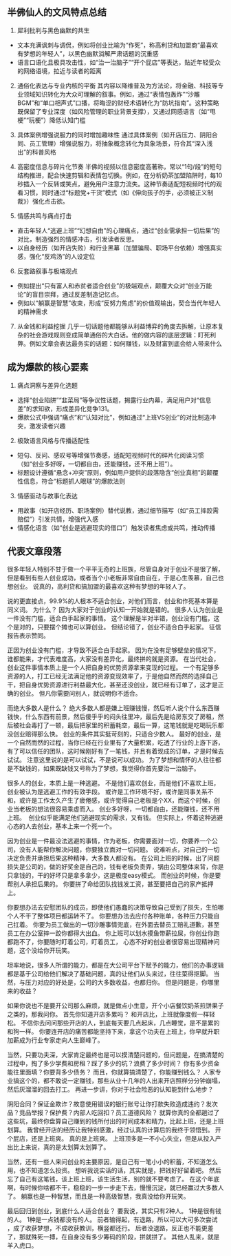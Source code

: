 ## 半佛仙人的文风特点总结
1. 犀利批判与黑色幽默的共生
- 文本充满讽刺与调侃，例如将创业比喻为“作死”，称高利贷和加盟商“最喜欢有梦想的年轻人”，以黑色幽默消解严肃话题的沉重感
- 语言口语化且极具攻击性，如“治一治脑子”“开个屁店”等表达，贴近年轻受众的网络语境，拉近与读者的距离

2. 通俗化表达与专业内核的平衡
其内容以降维普及为方法论，将金融、科技等专业领域知识转化为大众可理解的叙事。例如，通过“表情包轰炸”“沙雕BGM”和“单口相声式”口播，将晦涩的财经术语转化为“防坑指南”。这种策略既保留了专业深度（如风险管理的职业背景支撑），又通过网感语言（如“甩梗”“玩梗”）降低认知门槛

3. 具体案例增强说服力的同时增加趣味性
通过具体案例（如开店压力、阴阳合同、员工管理）增强说服力，将抽象概念转化为具象场景，符合其“深入浅出”的科普风格

4. 高密度信息与碎片化节奏
半佛的视频以信息密度高著称，常以“1句/段”的短句结构推进，配合快速剪辑和表情包切换。例如，在分析奶茶加盟陷阱时，每10秒插入一个反转或笑点，避免用户注意力流失。这种节奏适配短视频时代的观看习惯，同时通过“标题党+干货”模式（如《伸向孩子的手，必须被正义制裁》）强化点击欲。

5. 情感共鸣与痛点打击
- 直击年轻人“逃避上班”“幻想自由”的心理痛点，通过“创业需承担一切后果”的对比，制造强烈的情感冲击，引发读者反思。
- 以自身经历（如开店失败）和行业黑幕（加盟骗局、职场平台依赖）增强真实感，强化“反鸡汤”的人设定位

6. 反套路叙事与极端观点
- 例如提出“只有富人和赤贫者适合创业”的极端观点，颠覆大众对“创业万能论”的盲目崇拜，通过反差制造记忆点。
- 例如以“躺赢是智慧”收束，形成“反努力焦虑”的价值观输出，契合当代年轻人的精神需求

7. 从金钱和利益挖掘
几乎一切话题他都能够从利益博弈的角度去拆解，让原本复杂的社会游戏规则变成简单通俗的大白话。他的做内容的底层逻辑：盯死利弊。例如文章会表达最务实的话题：如何赚钱，以及财富到底会给人带来什么


## 成为爆款的核心要素
1. 痛点洞察与差异化选题
- 选择“创业陷阱”“韭菜局”等争议性话题，揭露行业内幕，满足用户对“信息差”的求知欲，形成差异化竞争131。
- 爆款公式中强调“痛点”和“认知对比”，例如通过“上班VS创业”的对比制造冲突，激发读者兴趣

2. 极致语言风格与传播适配性
- 短句、反问、感叹号等增强节奏感，适配短视频时代的碎片化阅读习惯（如“创业多好呀，一切都自由，还能赚钱，还不用上班”）。
- 标题设计遵循“悬念+冲突”原则，例如用户提供的段落隐含“创业真相”的颠覆性信息，符合“标题抓人眼球”的爆款法则

3. 情感驱动与故事化表达
- 用故事（如开店经历、职场案例）替代说教，通过细节描写（如“员工摔跤需赔偿”）引发共情，增强代入感
- 情感化语言（如“创业是逃避现实的借口”）触发读者焦虑或共鸣，推动传播

## 代表文章段落

很多年轻人特别不甘于做一个平平无奇的上班族，尽管自身对于创业不是很了解，但是看到有些人创业成功，或者当个小老板非常自由自在，于是心生羡慕，自己也想创业。
说真的，高利贷和搞加盟的最喜欢这种有梦想的年轻人了。 

说的更直接点，99.9%的人根本不适合创业，对他们而言，创业和作死基本算是同义词。
为什么？
因为大家对于创业的认知一开始就是错的。
很多人认为创业是一件没有门槛，适合白手起家的事情。
这个理解是半对半错，创业没有门槛，这个是对的，只要摆个摊也可以算创业。
但结论错了，创业不适合白手起家。
征信报告表示赞同。

正因为创业没有门槛，才导致不适合白手起家。
因为在没有足够壁垒的情况下，谁都能来，才代表难度高，大家没有差异化，最终拼的就是资源。
在当代社会，创业这件事情本质上是一个人把自身的优势资源拿来变现的过程。
一个有足够多资源的人，打工已经无法满足他的资源变现效率了，于是他自然而然的选择自己干，把自身优势资源进行利益最大化，甚至还没创业，就已经有订单了，这才是正确的创业。
但凡你需要问别人，就说明你不适合。

而绝大多数人是什么？
绝大多数人都是嫌上班赚钱慢，然后听人说个什么东西赚钱快，什么东西有前景，然后傻乎乎的闷头往里冲，最后先是给房东交了房租，然后被社会毒打了一顿，最后把家里的积蓄耗空，最后一算，这笔钱就是吃喝玩乐都没创业赔得那么快。
创业的条件其实挺苛刻的，只适合少数人。
最好的创业，是一个自然而然的过程，当你已经在行业里有了大量积累，吃透了行业的上游下游，有了可以信任的团队，这时候刚好有了一笔钱，并且有着现成的订单，才是时候去试试。
注意这里说的是可以试试，不是说可以成功。
为了梦想和情怀的人往往都是不缺钱的，如果既缺钱又号称为了梦想，我觉得你首先要治一治脑子。

很多人的创业，本质上是一种逃避。
不是他们喜欢创业，而是他们不喜欢上班，创业被认为是逃避工作的有效手段。
或许是工作环境不好，或许是同事关系不和，或许是工作太久产生了疲倦感，或许觉得自己老板是个XX，而这个时候，创业当老板的想法很容易乘虚而入。
创业多好呀，一切都自由，还能赚钱，还不用上班。 
创业似乎能满足他们逃避现实的需求，又有钱。
但实际上，怀着这种逃避心态的人去创业，基本上来一个死一个。

因为创业是一件最没法逃避的事情，作为老板，你需要面对一切，你要养一个公司，没有人能帮你解决问题，你要独立面对一切问题。
说难听点，对自己的一切决定负责并承担后果这种精神，大多数人都没有。
在公司上班的时候，出了问题损失是公司的，做的好奖金是自己的，钱有老板负责弄，锅由公司整体来背，你是只拿钱的，干的好坏只是拿多拿少，这是极度easy模式。
而创业的时候，你是要帮别人承担后果的。
你要拼了命给团队找钱发工资，甚至要把自己的家产抵押上。

你要想办法去安慰团队的成员，即使他们愚蠢的决策导致自己受到了损失，生怕哪个人不干了整体项目都运转不了。
你要想办法去应付各种账单，各种压力只能自己扛着。
你要为员工做出的一切沙雕事情兜底，在外面去替员工赔礼道歉，甚至员工在办公室摔一跤你都得大出血。
你上班可以划水摸鱼带薪拉屎，你创业你跑都跑不了，你要随时盯着公司，盯着员工，
心态不好的创业者很容易出现精神问题，这个没给你开玩笑。

坦率地说，很多人所谓的能力，都是在大公司平台下赋予的能力，他们的办事逻辑都是基于公司给他们解决了基础问题，真的让他们从头来过，往往菜得抠脚。
当然，与压力对应的好处是，公司的大多数收益，也都归你。
但是问题是，你哪里来的收益？

如果你说也不是要开公司那么麻烦，就是做点小生意，开个小店餐饮奶茶煎饼果子之类的，那我问你。
首先你知道开店多累吗？
和开店比，上班就像度假一样轻松。
不信你去问问那些开店的人，到底每天要几点起床，几点睡觉，是不是累的和狗一样。
你要连开店的痛苦都能坚持下来，拿这个功夫在上班上，你早就升职加薪成为行业专家走向人生巅峰了。

当然，只要功夫深，大家肯定最终也是可以摸清楚问题的，但问题是，在搞清楚的过程中，掏了多少学费和房租？踩了多少的坑？浪费了多少时间？
你有多少资金能往里面填？你要背多少债务？
而且，你就算搞清楚了，你能赚到钱么？
人家专业搞这个的，都不敢说一定赚钱，那些从业十几年的人出来开店照样分分钟崩塌，然后灰溜溜的回去打工。
再进一步讲，你对于社会险恶的认知能到什么地步？

阴阳合同？保证金欺诈？故意使用错误的银行账号让你打款失败造成违约？发次品？竞品举报？保护费？内部人吃回扣？员工道德风险？
就算你真的全都趟过了这些坑，最终你盘算自己赚到的钱所付出的时间成本和精力，比起上班，还是上班划算。
我曾经开店的经历让我特别感激，经过认真的计算后的我终于领悟到。
开个屁店，还是上班爽。
真的是上班爽。
上班顶多是一不小心失业，但是从投入产出比上来说，真的是太划算太划算了。


当然，还有一些人来问创业的主要原因，是自己有一笔小小的积蓄，不知道怎么用，也不知道怎么投资。
想听我说实话的话，其实就是，把钱好好留着吧。
然后忘了自己有这笔钱，该上班上班，该生活生活，别的就不要考虑了。
在这个年底啊，有时候你啥都不干，稳稳的一步一步走下去，慢慢沉淀，就已经赢过大多数人了。
躺赢也是一种智慧，而且是一种高级智慧，我真没给你开玩笑。

最后回归到创业，到底什么人适合创业？
要我说，其实只有2种人。
1种是很有钱的人。
1种是一点钱都没有的人。
前者输得起，有退路，所以可以大可多次尝试 ，成了收获梦想，不成收获教训，横竖都还行。
后者没退路，反正也不能更差了，那就殊死一搏，在自身没有多少筹码的阶段，拼就拼了。
其他人乱来，就是羊入虎口。

